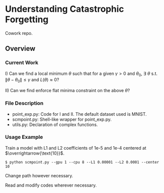 # Understanding Catastrophic Forgetting

Cowork repo.

## Overview
### Current Work
I) Can we find a local minimum $\theta$ such that for a given $\gamma > 0$ and $\theta_0$, $\exists \ \theta$ s.t. $\|\theta - \theta_0\| \leq \gamma$ and $L(\theta) \approx 0$?

II) Can we find enforce flat minima constraint on the above $\theta$?

### File Description

- point_exp.py: Code for I and II. The default dataset used is MNIST.
- scmpoint.py: Shell-like wrapper for point_exp.py.
- utils.py: Declaration of complex functions.

### Usage Example

Train a model with L1 and L2 coefficients of 1e-5 and 1e-4 centered at $\overrightarrow{\text{10}}$.

```
$ python scmpoint.py --gpu 1 --cpu 8 --L1 0.00001 --L2 0.0001 --center 10
```

Change path however necessary.

Read and modify codes wherever necessary.
